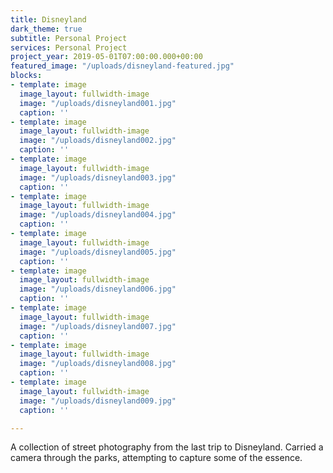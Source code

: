```yaml
---
title: Disneyland
dark_theme: true
subtitle: Personal Project
services: Personal Project
project_year: 2019-05-01T07:00:00.000+00:00
featured_image: "/uploads/disneyland-featured.jpg"
blocks:
- template: image
  image_layout: fullwidth-image
  image: "/uploads/disneyland001.jpg"
  caption: ''
- template: image
  image_layout: fullwidth-image
  image: "/uploads/disneyland002.jpg"
  caption: ''
- template: image
  image_layout: fullwidth-image
  image: "/uploads/disneyland003.jpg"
  caption: ''
- template: image
  image_layout: fullwidth-image
  image: "/uploads/disneyland004.jpg"
  caption: ''
- template: image
  image_layout: fullwidth-image
  image: "/uploads/disneyland005.jpg"
  caption: ''
- template: image
  image_layout: fullwidth-image
  image: "/uploads/disneyland006.jpg"
  caption: ''
- template: image
  image_layout: fullwidth-image
  image: "/uploads/disneyland007.jpg"
  caption: ''
- template: image
  image_layout: fullwidth-image
  image: "/uploads/disneyland008.jpg"
  caption: ''
- template: image
  image_layout: fullwidth-image
  image: "/uploads/disneyland009.jpg"
  caption: ''

---
```

A collection of street photography from the last trip to Disneyland. Carried a camera through the parks, attempting to capture some of the essence.